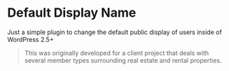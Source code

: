 # Default Display Name

Just a simple plugin to change the default public display of users inside of WordPress 2.5+

>This was originally developed for a client project that deals with several member types surrounding real estate and rental properties.
